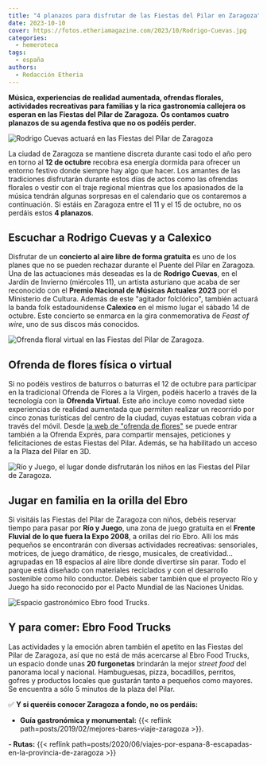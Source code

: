 ```yaml
---
title: "4 planazos para disfrutar de las Fiestas del Pilar en Zaragoza"
date: 2023-10-10
cover: https://fotos.etheriamagazine.com/2023/10/Rodrigo-Cuevas.jpg
categories: 
  - hemeroteca
tags: 
  - españa
authors: 
  - Redacción Etheria
---
```


**Música, experiencias de realidad aumentada, ofrendas florales, actividades recreativas 
para familias y la rica gastronomía callejera os esperan en las Fiestas del Pilar de 
Zaragoza.** **Os contamos cuatro planazos de su agenda festiva que no os podéis 
perder.** 

![Rodrigo Cuevas actuará en las Fiestas del Pilar de Zaragoza](https://fotos.etheriamagazine.com/2023/10/Rodrigo-Cuevas.jpg "Rodrigo Cuevas. © JavierBelver")

La ciudad de Zaragoza se mantiene discreta durante casi todo el año pero en torno al 
**12 de octubre** recobra esa energía dormida para ofrecer un entorno festivo donde 
siempre hay algo que hacer. Los amantes de las tradiciones disfrutarán durante estos 
días de actos como las ofrendas florales o vestir con el traje regional mientras que los 
apasionados de la música tendrán algunas sorpresas en el calendario que os contaremos a 
continuación. Si estáis en Zaragoza entre el 11 y el 15 de octubre, no os perdáis estos 
**4 planazos**. 

## Escuchar a Rodrigo Cuevas y a Calexico

Disfrutar de un **concierto al aire libre de forma gratuita** es uno de los planes que 
no se pueden rechazar durante el Puente del Pilar en Zaragoza. Una de las actuaciones 
más deseadas es la de **Rodrigo Cuevas**, en el Jardín de Invierno (miércoles 11), un 
artista asturiano que acaba de ser reconocido con el **Premio Nacional de Músicas 
Actuales 2023** por el Ministerio de Cultura. Además de este "agitador folclórico", 
también actuará la banda folk estadounidense **Calexico** en el mismo lugar el sábado 14 
de octubre. Este concierto se enmarca en la gira conmemorativa de _Feast of wire_, uno 
de sus discos más conocidos. 

![Ofrenda floral virtual en las Fiestas del Pilar de Zaragoza.](https://fotos.etheriamagazine.com/2023/10/Ofrenda-Virtual-Floral.jpg "Ofrenda floral virtual en las Fiestas del Pilar de Zaragoza.")

## Ofrenda de flores física o virtual

Si no podéis vestiros de baturros o baturras el 12 de octubre para participar en la 
tradicional Ofrenda de Flores a la Virgen, podéis hacerlo a través de la tecnología con 
la **Ofrenda Virtual**. Este año incluye como novedad siete experiencias de realidad 
aumentada que permiten realizar un recorrido por cinco zonas turísticas del centro de la 
ciudad, cuyas estatuas cobran vida a través del móvil. Desde [la web de "ofrenda de 
flores"](http://www.ofrendadeflores.com) se puede entrar también a la Ofrenda Exprés, 
para compartir mensajes, peticiones y felicitaciones de estas Fiestas del Pilar. Además, 
se ha habilitado un acceso a la Plaza del Pilar en 3D. 

![Río y Juego, el lugar donde disfrutarán los niños en las Fiestas del Pilar de Zaragoza.](https://fotos.etheriamagazine.com/2023/10/rio-y-juego-zaragoza.jpg "Río y Juego, el lugar donde disfrutarán los niños durante las Fiestas del Pilar.")

## Jugar en familia en la orilla del Ebro

Si visitáis las Fiestas del Pilar de Zaragoza con niños, debéis reservar tiempo para 
pasar por **Río y Juego**, una zona de juego gratuita en el **Frente Fluvial de lo que 
fuera la Expo 2008**, a orillas del río Ebro. Allí los más pequeños se encontrarán con 
diversas actividades recreativas: sensoriales, motrices, de juego dramático, de riesgo, 
musicales, de creatividad… agrupadas en 18 espacios al aire libre donde divertirse sin 
parar. Todo el parque está diseñado con materiales reciclados y con el desarrollo 
sostenible como hilo conductor. Debéis saber también que el proyecto Río y Juego ha sido 
reconocido por el Pacto Mundial de las Naciones Unidas. 

![Espacio gastronómico Ebro food Trucks.](https://fotos.etheriamagazine.com/2023/10/ebro-food-trucks-zaragoza.jpg "Espacio gastronómico Ebro food Trucks.")

## Y para comer: Ebro Food Trucks

Las actividades y la emoción abren también el apetito en las Fiestas del Pilar de 
Zaragoza, así que no está de más acercarse al Ebro Food Trucks, un espacio donde unas 
**20 furgonetas** brindarán la mejor _street food_ del panorama local y nacional. 
Hambuguesas, pizza, bocadillos, perritos, gofres y productos locales que gustarán tanto 
a pequeños como mayores. Se encuentra a sólo 5 minutos de la plaza del Pilar. 

✅ **Y si queréis conocer Zaragoza a fondo, no os perdáis:** 

- **Guía gastronómica y monumental:** {{< reflink 
path=posts/2019/02/mejores-bares-viaje-zaragoza >}}. 

**- Rutas:** {{< reflink 
path=posts/2020/06/viajes-por-espana-8-escapadas-en-la-provincia-de-zaragoza >}}
